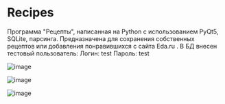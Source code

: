 # Recipes

Программа "Рецепты", написанная на Python с использованием PyQt5, SQLite, парсинга. 
Предназначена для сохранения собственных рецептов или добавления понравившихся с сайта Eda.ru .
В БД внесен тестовый пользователь:
Логин: test
Пароль: test

![image](https://user-images.githubusercontent.com/113894787/229386599-b5cd2b94-85cd-429c-b483-271990841be4.png)

![image](https://user-images.githubusercontent.com/113894787/229386625-748178f0-e62c-411f-b27f-4061ffa1a178.png)

![image](https://user-images.githubusercontent.com/113894787/229386566-9991eb22-e56b-44d9-a8aa-97f20d001466.png)
